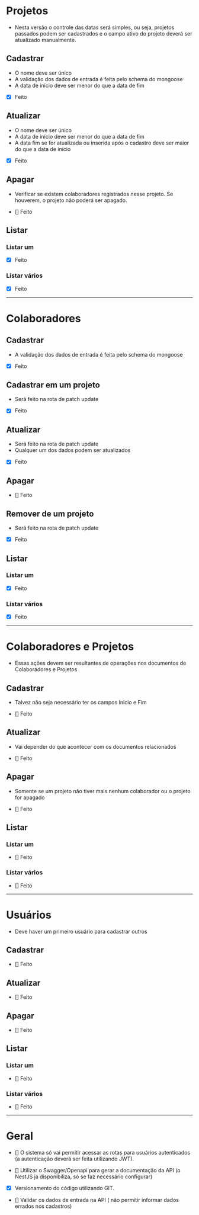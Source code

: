 # Projetos

- Nesta versão o controle das datas será simples, ou seja, projetos passados podem ser cadastrados e o campo ativo do projeto deverá ser atualizado manualmente.

## Cadastrar

- O nome deve ser único
- A validação dos dados de entrada é feita pelo schema do mongoose
- A data de início deve ser menor do que a data de fim

- [x] Feito

## Atualizar

- O nome deve ser único
- A data de início deve ser menor do que a data de fim
- A data fim se for atualizada ou inserida após o cadastro deve ser maior do que a data de início

- [x] Feito

## Apagar

- Verificar se existem colaboradores registrados nesse projeto. Se houverem, o projeto não poderá ser apagado.

- [] Feito

## Listar

### Listar um

- [x] Feito

### Listar vários

- [x] Feito

---

# Colaboradores

## Cadastrar

- A validação dos dados de entrada é feita pelo schema do mongoose

- [x] Feito

## Cadastrar em um projeto

- Será feito na rota de patch update
- [x] Feito

## Atualizar

- Será feito na rota de patch update
- Qualquer um dos dados podem ser atualizados

- [x] Feito

## Apagar

- [] Feito

## Remover de um projeto

- Será feito na rota de patch update
- [x] Feito

## Listar

### Listar um

- [x] Feito

### Listar vários

- [x] Feito

---

# Colaboradores e Projetos

- Essas ações devem ser resultantes de operações nos documentos de Colaboradores e Projetos

## Cadastrar

- Talvez não seja necessário ter os campos Início e Fim

- [] Feito

## Atualizar

- Vai depender do que acontecer com os documentos relacionados

- [] Feito

## Apagar

- Somente se um projeto não tiver mais nenhum colaborador ou o projeto for apagado

- [] Feito

## Listar

### Listar um

- [] Feito

### Listar vários

- [] Feito

---

# Usuários

- Deve haver um primeiro usuário para cadastrar outros

## Cadastrar

- [] Feito

## Atualizar

- [] Feito

## Apagar

- [] Feito

## Listar

### Listar um

- [] Feito

### Listar vários

- [] Feito

---

# Geral

- [] O sistema só vai permitir acessar as rotas para usuários autenticados (a autenticação deverá ser feita utilizando JWT).

- [] Utilizar o Swagger/Openapi para gerar a documentação da API (o NestJS já disponibiliza, só se faz necessário configurar)

- [x] Versionamento do código utilizando GIT.

- [] Validar os dados de entrada na API ( não permitir informar dados errados nos cadastros)
